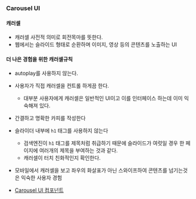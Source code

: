 ### **Carousel UI**

#### **캐러셀**

- 캐러셀 사전적 의미로 회전목마를 뜻한다.
- 웹에서는 슬라이드 형태로 순환하며 이미지, 영상 등의 콘텐츠를 노출하는 UI

#### **더 나은 경험을 위한 캐러셀규칙**

- autoplay를 사용하지 않는다.
- 사용자가 직접 캐러셀을 컨트롤 하게끔 한다.
  - 대부분 사용자에게 캐러셀은 일반적인 UI이고 이를 인터페이스 하는데 이미 익숙해져 있다.
- 간결하고 명확한 카피를 작성한다
- 슬라이더 내부에 `h1` 태그를 사용하지 않는다
  - 검색엔진이 `h1` 태그를 제목처럼 취급하기 때문에 슬라이드가 여럿일 경우 한 페이지에 여러개의 제목을 부여하는 것과 같다.
  - 캐러셀이 터치 친화적인지 확인한다.
- 모바일에서 캐러셀을 보고 좌우의 화살표가 아닌 스와이프하여 콘텐츠를 넘기는것은 익숙한 사용자 경험

- [Carousel UI 컴포넌트](./Carousel.tsx)
